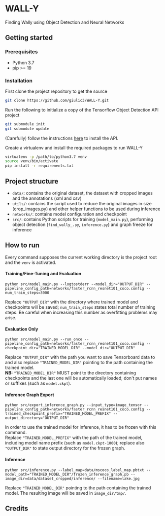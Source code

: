 # WALL-Y
Finding Wally using Object Detection and Neural Networks

## Getting started

### Prerequisites
* Python 3.7
* pip >= 19

### Installation
First clone the project repository to get the source
```bash
git clone https://github.com/giulic3/WALL-Y.git
```

Run the following to initialize a copy of the Tensorflow Object Detection API project

```bash
git submodule init
git submodule update
```

(Carefully) follow the instructions [here](https://github.com/tensorflow/models/blob/master/research/object_detection/g3doc/installation.md) to install the API.

Create a virtualenv and install the required packages to run WALL-Y

```bash
virtualenv -p /path/to/python3.7 venv
source venv/bin/activate
pip install -r requirements.txt

```

## Project structure
* `data/`: contains the original dataset, the dataset with cropped images and the annotations (xml and csv)
* `utils/`: contains the script used to reduce the original images in size (crop_images.py) and other helper functions to be used during inference
* `networks/`: contains model configuration and checkpoint
* `src/`: contains Python scripts for training (`model_main.py`), performing object detection (`find_wally_.py`, `inference.py`) and graph freeze for inference

## How to run
Every command supposes the current working directory is the project root and the `venv` is activated.
#### Training/Fine-Tuning and Evaluation
```
python src/model_main.py --logtostderr --model_dir="OUTPUT_DIR" --pipeline_config_path=networks/faster_rcnn_resnet101_coco.config --num_train_steps=3000
```
Replace `"OUTPUT_DIR"` with the directory where trained model and checkpoints will be saved; `num_train_steps` states total number of training steps. Be careful when increasing this number as overfitting problems may arise.

#### Evaluation Only
```
python src/model_main.py --run_once --pipeline_config_path=networks/faster_rcnn_resnet101_coco.config --checkpoint_dir="TRAINED_MODEL_DIR" --model_dir="OUTPUT_DIR"
```
Replace `"OUTPUT_DIR"` with the path you want to save Tensorboard data to and also replace `"TRAINED_MODEL_DIR"` pointing to the path containing the trained model.  
**NB:** `"TRAINED_MODEL_DIR"` MUST point to the directory containing checkpoints and the last one will be automatically loaded; don't put names or suffixes (such as `model.ckpt`).

#### Inference Graph Export
```
python src/export_inference_graph.py --input_type=image_tensor --pipeline_config_path=networks/faster_rcnn_resnet101_coco.config --trained_checkpoint_prefix="TRAINED_MODEL_PREFIX" --output_directory="OUTPUT_DIR"
```
In order to use the trained model for inference, it has to be frozen with this command.  
Replace `"TRAINED_MODEL_PREFIX"` with the path of the trained model, including model name prefix (such as `model.ckpt-1000`); replace also `"OUTPUT_DIR"` to state output directory for the frozen graph.

#### Inference
```
python src/inference.py --label_map=data/mscoco_label_map.pbtxt --model_path="TRAINED_MODEL_DIR"/frozen_inference_graph.pb --image_dir=data/dataset_cropped/inference/ --filename=lake.jpg
```
Replace `"TRAINED_MODEL_DIR"` pointing to the path containing the trained model. The resulting image will be saved in `image_dir/tmp/`.

## Credits